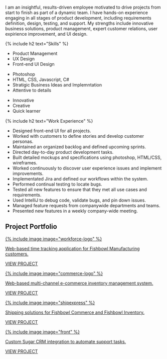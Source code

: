 I am an insightful, results-driven employee motivated to drive projects from start to finish as part of a dynamic team. I have hands-on experience engaging in all stages of product development, including requirements definition, design, testing, and support. My strengths include innovative business solutions, product management, expert customer relations, user expirience improvement, and UI design.

{% include h2 text="Skills" %}

<div class="row">
  <div class="col-xs-12 col-sm-4">
    <ul style="margin-bottom: 15px !important;">
      <li>Product Management</li>
      <li>UX Design</li>
      <li>Front-end UI Design</li>
     </ul>
  </div>
  <div class="col-xs-12 col-sm-4">
    <ul style="margin-bottom: 15px !important;">
      <li>Photoshop</li>
      <li>HTML, CSS, Javascript, C#</li>
      <li>Stratigic Business Ideas and Implemntation</li>
      <li>Attentive to details</li>
    </ul>
  </div>
  <div class="col-xs-12 col-sm-4">
    <ul style="margin-bottom: 15px !important;">
      <li>Innovative</li>
      <li>Creative</li>
      <li>Quick learner</li>
    </ul>
  </div>
</div>

{% include h2 text="Work Experience" %}

- Designed front-end UI for all projects.
- Worked with customers to define stories and develop customer personas.
- Maintained an organized backlog and defined upcoming sprints.
- Directed day-to-day product development tasks.
- Built detailed mockups and specifications using photoshop, HTML/CSS, wireframes.
- Worked continuously to discover user experience issues and implement improvements.
- Implementated Jira and defined our workflows within the system.
- Performed continual testing to locate bugs.
- Tested all new features to ensure that they met all use cases and requirements.
- Used IntelliJ to debug code, validate bugs, and pin down issues.
- Managed feature requests from companywide departments and teams.
- Presented new features in a weekly company-wide meeting.

<h2 id="projects"><span>Project Portfolio</span></h2>

<div class="row cards">
  <div class="col-xs-12 col-sm-6">
    <a href="/workforce/">
      <div class="card shadow">
        <div class="logo">
          {% include image image="workforce-logo" %}
        </div>
        <div class="content">
          <p>Web-based time tracking application for Fishbowl Manufacturing customers.</p>
        </div>
        <div class="link">
          <p>VIEW PROJECT</p>
        </div>
      </div>
    </a>
  </div>
  <div class="col-xs-12 col-sm-6">
    <a href="/commerce/">
      <div class="card shadow">
        <div class="logo">
          {% include image image="commerce-logo" %}
        </div>
        <div class="content">
          <p>Web-based multi-channel e-commerce inventory management system.</p>
        </div>
        <div class="link">
          <p>VIEW PROJECT</p>
        </div>
      </div>
    </a>
  </div>
  <div class="col-xs-12 col-sm-6">
    <a href="/shipexpress/">
      <div class="card shadow">
        <div class="logo">
          {% include image image="shipexpress" %}
        </div>
        <div class="content">
          <p>Shipping solutions for Fishbowl Commerce and Fishbowl Inventory.</p>
        </div>
        <div class="link">
          <p>VIEW PROJECT</p>
        </div>
      </div>
    </a>
  </div>
    <div class="col-xs-12 col-sm-6">
    <a href="/front/">
      <div class="card shadow">
        <div class="logo">
          {% include image image="front" %}
        </div>
        <div class="content">
          <p>Custom Sugar CRM integration to automate support tasks.</p>
        </div>
        <div class="link">
          <p>VIEW PROJECT</p>
        </div>
      </div>
    </a>
  </div>
</div>
